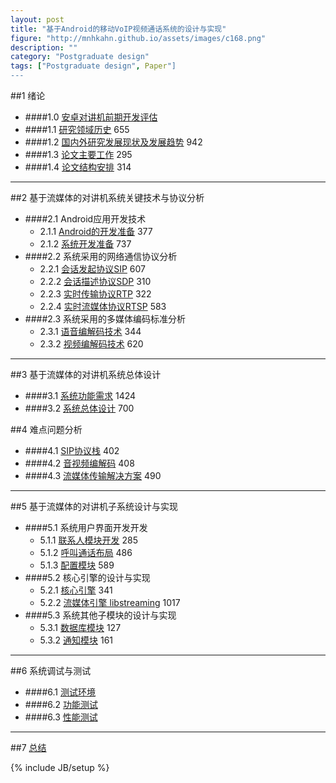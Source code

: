 ```yaml
---
layout: post
title: "基于Android的移动VoIP视频通话系统的设计与实现"
figure: "http://mnhkahn.github.io/assets/images/c168.png"
description: ""
category: "Postgraduate design"
tags: ["Postgraduate design", Paper"]
---
```


##1 绪论
+ ####1.0 [安卓对讲机前期开发评估](http://mnhkahn.github.io/postgraduate%20design/2014/02/04/postgraduate_design_evaluate/)
+ ####1.1 [研究领域历史](http://mnhkahn.github.io/postgraduate%20design/2014/04/17/pager_history/) 655
+ ####1.2 [国内外研究发展现状及发展趋势](http://mnhkahn.github.io/postgraduate%20design/2014/04/17/pager_current/) 942
+ ####1.3 [论文主要工作](http://mnhkahn.github.io/postgraduate%20design/2014/04/20/pager_main_job/) 295
+ ####1.4 [论文结构安排](http://mnhkahn.github.io/postgraduate%20design/2014/04/20/pager_framework/) 314

---
##2 基于流媒体的对讲机系统关键技术与协议分析
+ ####2.1 Android应用开发技术
	+ 2.1.1 [Android的开发准备](http://mnhkahn.github.io/postgraduate%20design/2014/04/17/pager_android_framework/) 377
	+ 2.1.2 [系统开发准备](http://mnhkahn.github.io/postgraduate%20design/2014/04/17/pager_prepare/) 737
+ ####2.2 系统采用的网络通信协议分析
    + 2.2.1 [会话发起协议SIP](http://mnhkahn.github.io/postgraduate%20design/2014/03/05/sip/) 607
    + 2.2.2 [会话描述协议SDP](http://mnhkahn.github.io/postgraduate%20design/2014/04/17/pager_sdp/) 310
    + 2.2.3 [实时传输协议RTP](http://mnhkahn.github.io/postgraduate%20design/2014/04/17/pager_rtp/) 322
    + 2.2.4 [实时流媒体协议RTSP](http://mnhkahn.github.io/postgraduate%20design/2014/04/17/pager_rtsp/) 583
+ ####2.3 系统采用的多媒体编码标准分析
    + 2.3.1 [语音编解码技术](http://mnhkahn.github.io/postgraduate%20design/2014/04/17/pager_audio/) 344
    + 2.3.2 [视频编解码技术](http://mnhkahn.github.io/postgraduate%20design/2014/04/17/pager_video/) 620

---

##3 基于流媒体的对讲机系统总体设计
+ ####3.1 [系统功能需求](http://mnhkahn.github.io/postgraduate%20design/2014/04/20/pager_requirement/) 1424
+ ####3.2 [系统总体设计](http://mnhkahn.github.io/postgraduate%20design/2014/04/20/pager_design/) 700


##4 难点问题分析
+ ####4.1 [SIP协议栈](http://mnhkahn.github.io/postgraduate%20design/2014/04/18/pager_sip/) 402
+ ####4.2 [音视频编解码](http://mnhkahn.github.io/postgraduate%20design/2014/04/18/pager_codec/) 408
+ ####4.3 [流媒体传输解决方案](http://mnhkahn.github.io/postgraduate%20design/2014/04/18/pager_streaming/) 490

---

##5 基于流媒体的对讲机子系统设计与实现
+ ####5.1 系统用户界面开发开发
    + 5.1.1 [联系人模块开发](http://mnhkahn.github.io/postgraduate%20design/2014/04/18/pager_listfragment/) 285
    + 5.1.2 [呼叫通话布局](http://mnhkahn.github.io/postgraduate%20design/2014/04/18/pager_activity_layout/) 486
    + 5.1.3 [配置模块](http://mnhkahn.github.io/postgraduate%20design/2014/04/23/pager_settings/) 589
+ ####5.2 核心引擎的设计与实现
    + 5.2.1 [核心引擎](http://mnhkahn.github.io/postgraduate%20design/2014/04/21/pager_core/) 341
    + 5.2.2 [流媒体引擎 libstreaming](http://mnhkahn.github.io/postgraduate%20design/2014/04/21/pager_libstreaming/) 1017
+ ####5.3 系统其他子模块的设计与实现
    + 5.3.1 [数据库模块](http://mnhkahn.github.io/postgraduate%20design/2014/04/18/pager_sqlite/) 127
    + 5.3.2 [通知模块](http://mnhkahn.github.io/postgraduate%20design/2014/04/18/pager_notification/) 161
    
---
##6 系统调试与测试
+ ####6.1 [测试环境](http://mnhkahn.github.io/postgraduate%20design/2014/05/06/pager_test_environment/)
+ ####6.2 [功能测试](http://mnhkahn.github.io/postgraduate%20design/2014/05/06/pager_test_function/)
+ ####6.3 [性能测试](http://mnhkahn.github.io/postgraduate%20design/2014/05/06/pager_test_performence/)
---
##7 [总结](http://mnhkahn.github.io/postgraduate%20design/2014/04/16/pager_preface/)

{% include JB/setup %}